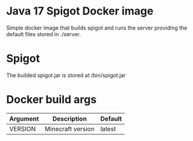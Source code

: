 # Java 17 Spigot Docker image

Simple docker image that builds spigot and runs the server providing the default files stored in ./server.

# Spigot
The builded spigot.jar is stored at /bin/spigot.jar

# Docker build args
|Argument|Description|Default|
|--------|-----------|-------|
|VERSION|Minecraft version|latest|
